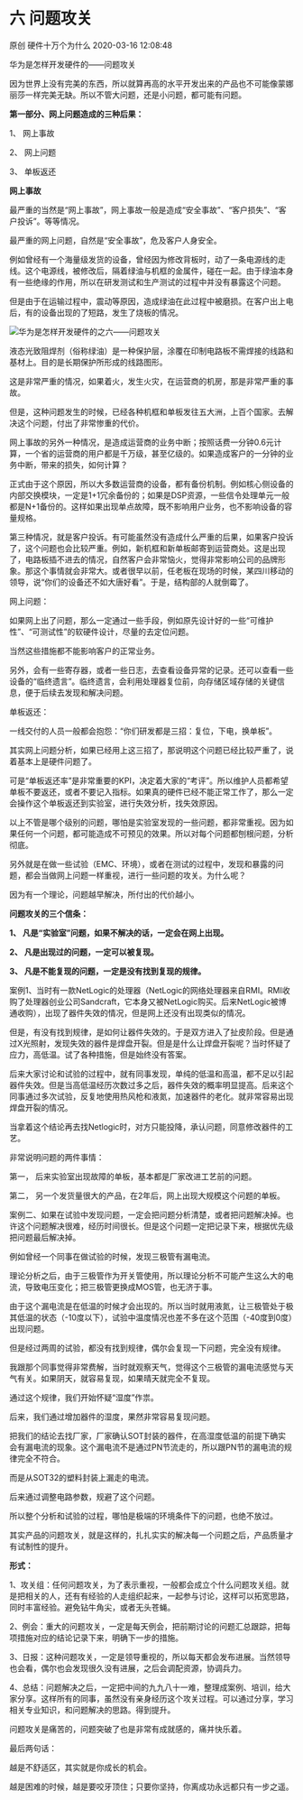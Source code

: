 六 问题攻关
==================

原创 硬件十万个为什么 2020-03-16 12:08:48

华为是怎样开发硬件的——问题攻关

因为世界上没有完美的东西，所以就算再高的水平开发出来的产品也不可能像蒙娜丽莎一样完美无缺。所以不管大问题，还是小问题，都可能有问题。

**第一部分、网上问题造成的三种后果：**

1、 网上事故

2、 网上问题

3、 单板返还

  

**网上事故**

最严重的当然是“网上事故”，网上事故一般是造成“安全事故”、“客户损失”、“客户投诉”。等等情况。

  

最严重的网上问题，自然是“安全事故”，危及客户人身安全。

例如曾经有一个海量级发货的设备，曾经因为修改背板时，动了一条电源线的走线。这个电源线，被修改后，隔着绿油与机框的金属件，碰在一起。由于绿油本身有一些绝缘的作用，所以在研发测试和生产测试的过程中并没有暴露这个问题。

但是由于在运输过程中，震动等原因，造成绿油在此过程中被磨损。在客户出上电后，有的设备出现的了短路，发生了烧板的情况。

![华为是怎样开发硬件的之六——问题攻关](http://p1.pstatp.com/large/pgc-image/c62920a114864d059f3bf3a0e54129bb)

液态光致阻焊剂（俗称绿油）是一种保护层，涂覆在印制电路板不需焊接的线路和基材上。目的是长期保护所形成的线路图形。

  

这是非常严重的情况，如果着火，发生火灾，在运营商的机房，那是非常严重的事故。

但是，这种问题发生的时候，已经各种机框和单板发往五大洲，上百个国家。去解决这个问题，付出了非常惨重的代价。

  

网上事故的另外一种情况，是造成运营商的业务中断；按照话费一分钟0.6元计算，一个省的运营商的用户都是千万级，甚至亿级的。如果造成客户的一分钟的业务中断，带来的损失，如何计算？

正式由于这个原因，所以大多数运营商的设备，都有备份机制。例如核心侧设备的内部交换模块，一定是1+1冗余备份的；如果是DSP资源，一些信令处理单元一般都是N+1备份的。这样如果出现单点故障，既不影响用户业务，也不影响设备的容量规格。

  

第三种情况，就是客户投诉。有可能虽然没有造成什么严重的后果，如果客户投诉了，这个问题也会比较严重。例如，新机框和新单板邮寄到运营商处。这是出现了，电路板插不进去的情况，自然客户会非常恼火，觉得非常影响公司的品牌形象。那这个事情就会非常大。或者很早以前，任老板在现场的时候，某四川移动的领导，说“你们的设备还不如大唐好看”。于是，结构部的人就倒霉了。

  

网上问题：

如果网上出了问题，那么一定通过一些手段，例如原先设计好的一些“可维护性”、“可测试性”的软硬件设计，尽量的去定位问题。

当然这些措施都不能影响客户的正常业务。

另外，会有一些寄存器，或者一些日志，去查看设备异常的记录。还可以查看一些设备的“临终遗言”。临终遗言，会利用处理器复位前，向存储区域存储的关键信息，便于后续去发现和解决问题。

  

单板返还：

一线交付的人员一般都会抱怨：“你们研发都是三招：复位，下电，换单板”。

其实网上问题分析，如果已经用上这三招了，那说明这个问题已经比较严重了，说着基本上是硬件问题了。

可是“单板返还率”是非常重要的KPI，决定着大家的“考评”。所以维护人员都希望单板不要返还，或者不要记入指标。如果真的硬件已经不能正常工作了，那么一定会操作这个单板返还到实验室，进行失效分析，找失效原因。

以上不管是哪个级别的问题，哪怕是实验室发现的一些问题，都非常重视。因为如果任何一个问题，都可能造成不可预见的效果。所以对每个问题都刨根问题，分析彻底。

  

另外就是在做一些试验（EMC、环境），或者在测试的过程中，发现和暴露的问题，都会当做网上问题一样重视，进行一些问题的攻关。为什么呢？

因为有一个理论，问题越早解决，所付出的代价越小。

  

**问题攻关的三个信条：**

**1、 凡是“实验室”问题，如果不解决的话，一定会在网上出现。**

**2、 凡是出现过的问题，一定可以被复现。**

**3、 凡是不能复现的问题，一定是没有找到复现的规律。**

  

案例1、当时有一款NetLogic的处理器（NetLogic的网络处理器来自RMI。RMI收购了处理器创业公司Sandcraft，它本身又被NetLogic购买。后来NetLogic被博通收购），出现了器件失效的情况，但是网上还没有出现类似的情况。

但是，有没有找到规律，是如何让器件失效的。于是双方进入了扯皮阶段。但是通过X光照射，发现失效的器件是焊盘开裂。但是是什么让焊盘开裂呢？当时怀疑了应力，高低温。试了各种措施，但是始终没有答案。

后来大家讨论和试验的过程中，就有同事发现，单纯的低温和高温，都不足以引起器件失效。但是当高低温经历次数过多之后，器件失效的概率明显提高。后来这个同事通过多次试验，反复地使用热风枪和液氮，加速器件的老化。就非常容易出现焊盘开裂的情况。

当拿着这个结论再去找Netlogic时，对方只能投降，承认问题，同意修改器件的工艺。

非常说明问题的两件事情：

第一， 后来实验室出现故障的单板，基本都是厂家改进工艺前的问题。

第二， 另一个发货量很大的产品，在2年后，网上出现大规模这个问题的单板。

  

案例二、如果在试验中发现问题，一定会把问题分析清楚，或者把问题解决掉。也许这个问题解决很难，经历时间很长。但是这个问题一定把记录下来，根据优先级把问题最后解决掉。

例如曾经一个同事在做试验的时候，发现三极管有漏电流。

理论分析之后，由于三极管作为开关管使用，所以理论分析不可能产生这么大的电流，导致电压变化；把三极管更换成MOS管，也无济于事。

由于这个漏电流是在低温的时候才会出现的。所以当时就用液氮，让三极管处于极其低温的状态（-10度以下），试验中温度情况也差不多在这个范围（-40度到0度）出现问题。

但是经过两周的试验，都没有找到规律，偶尔会复现一下问题，完全没有规律。

我跟那个同事觉得非常费解，当时就观察天气，觉得这个三极管的漏电流感觉与天气有关。如果阴天，就容易复现，如果晴天就完全不复现。

通过这个规律，我们开始怀疑“湿度”作祟。

后来，我们通过增加器件的湿度，果然非常容易复现问题。

把我们的结论去找厂家，厂家确认SOT封装的器件，在高湿度低温的前提下确实会有漏电流的现象。这个漏电流不是通过PN节流走的，所以跟PN节的漏电流的规律完全不符合。

而是从SOT32的塑料封装上漏走的电流。

后来通过调整电路参数，规避了这个问题。

所以整个分析和试验的过程，哪怕是极端的环境条件下的问题，也绝不放过。

其实产品的问题攻关，就是这样的，扎扎实实的解决每一个问题之后，产品质量才有试制性的提升。

  

**形式：**

1、攻关组：任何问题攻关，为了表示重视，一般都会成立个什么问题攻关组。就是把相关的人，还有有经验的人走组织起来，一起参与讨论，这样可以拓宽思路，同时丰富经验。避免钻牛角尖，或者无头苍蝇。

2、例会：重大的问题攻关，一定是每天例会，把前期讨论的问题汇总跟踪，把每项措施对应的结论记录下来，明确下一步的措施。

3、日报：这种问题攻关，一定是领导重视的，所以每天都会发布进展。当然领导也会看，偶尔也会发现很久没有进展，之后会调配资源，协调兵力。

4、总结：问题解决之后，一定把中间的九九八十一难，整理成案例、培训，给大家分享。这样所有的同事，虽然没有亲身经历这个攻关过程。可以通过分享，学习相关专业知识，和问题解决的思路。得到提升。

  

问题攻关是痛苦的，问题突破了也是非常有成就感的，痛并快乐着。

最后两句话：

越是不舒适区，其实就是你成长的机会。

越是困难的时候，越是要咬牙顶住；只要你坚持，你离成功永远都只有一步之遥。